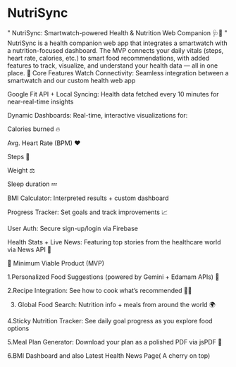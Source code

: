 
# NutriSync
" NutriSync: Smartwatch-powered Health &amp; Nutrition Web Companion 🩺🥗 "
NutriSync is a health companion web app that integrates a smartwatch with a nutrition-focused dashboard. 
The MVP connects your daily vitals (steps, heart rate, calories, etc.) to smart food recommendations, with added features to track, visualize, and understand your health data — all in one place.
🔧 Core Features
Watch Connectivity: Seamless integration between a smartwatch and our custom health web app

Google Fit API + Local Syncing: Health data fetched every 10 minutes for near-real-time insights

Dynamic Dashboards: Real-time, interactive visualizations for:

Calories burned 🔥

Avg. Heart Rate (BPM) ❤️

Steps 👣

Weight ⚖️

Sleep duration 💤

BMI Calculator: Interpreted results + custom dashboard

Progress Tracker: Set goals and track improvements 📈

User Auth: Secure sign-up/login via Firebase

Health Stats + Live News: Featuring top stories from the healthcare world via News API 📰

🌟 Minimum Viable Product (MVP)

1.Personalized Food Suggestions (powered by Gemini + Edamam APIs) 🍲

2.Recipe Integration: See how to cook what’s recommended 👨‍🍳

3. Global Food Search: Nutrition info + meals from around the world 🌍

4.Sticky Nutrition Tracker: See daily goal progress as you explore food options

5.Meal Plan Generator: Download your plan as a polished PDF via jsPDF 🧾

6.BMI Dashboard and also Latest Health News Page( A cherry on top)

